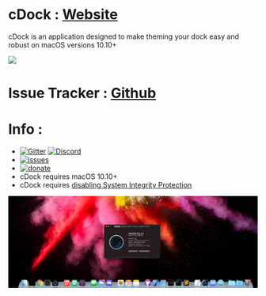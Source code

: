 # cDock : [Website](https://cdock.macenhance.com/)

cDock is an application designed to make theming your dock easy and robust on macOS versions 10.10+

[![](https://hej.ai/wp-content/uploads/2017/01/Download-Button.png)](https://github.com/w0lfschild/app_updates/raw/master/cDock4/cDock.zip)

# Issue Tracker : [Github](https://github.com/w0lfschild/cDock2)

# Info :

- [![Gitter](https://badges.gitter.im/Join%20Chat.svg)](https://gitter.im/MacEnhance/MacForge)
[![Discord](https://img.shields.io/discord/608740492561219617)](https://discordapp.com/channels/608740492561219617/608740492640911378)
- [![issues](https://img.shields.io/github/issues/w0lfschild/cDock2)](https://github.com/w0lfschild/cDock2/issues)
- [![donate](https://www.paypalobjects.com/en_US/i/btn/btn_donate_SM.gif)](https://www.paypal.me/w0lfspapa)
- cDock requires macOS 10.10+
- cDock requires [disabling System Integrity Protection](http://osxdaily.com/2015/10/05/disable-rootless-system-integrity-protection-mac-os-x/)


![Preview](preview.png)
